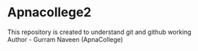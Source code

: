 # Apnacollege2
This repository is created to understand git and github working 
<br>
Author - Gurram Naveen (ApnaCollege)
